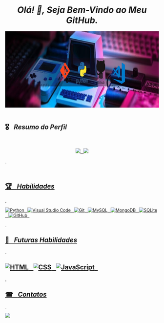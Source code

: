 



*<h1 align="center"> Olá! 👋, Seja Bem-Vindo ao Meu GitHub. </h1>*


 <img height="250em" width="1080em"  src="https://github.com/MayconCoutinho/MayconCoutinho/blob/main/Foto%20LinkedIn%20Banner%20(1).png"/>&ensp;
 
## 🎖&ensp; ***Resumo do Perfil***

&nbsp;

<div align="center">
  <a href="https://github.com/MayconCoutinho">
  <img height="140em" src="https://github-readme-stats.vercel.app/api?username=MayconCoutinho&show_icons=true&theme=radical&include_all_commits=true&count_private=true"/>&ensp;
  <img height="140em" src="https://github-readme-stats.vercel.app/api/top-langs/?username=MayconCoutinho&layout=compact&langs_count=7&theme=radical"/>
</div>
    
 &nbsp;
  
<div style="display: inline_block"><br>

## 🏆&ensp; ***Habilidades***
  
&nbsp;

 
![Python](https://img.shields.io/badge/Python-14354C?style=for-the-badge&logo=python&logoColor=white)&ensp;
![Visual Studio Code](https://img.shields.io/badge/Vs_Code-000000?style=for-the-badge&logo=visualstudiocode&logoColor=blue)&ensp;
![Git](https://img.shields.io/badge/GIT-b54e00?style=for-the-badge&logo=git&logoColor=white)&ensp;
![MySQL](https://img.shields.io/badge/MySQL-15406b?style=for-the-badge&logo=mysql&logoColor=white)&ensp;
![MongoDB](https://img.shields.io/badge/MongoDB-4EA94B?style=for-the-badge&logo=mongodb&logoColor=white)&ensp;
![SQLite](	https://img.shields.io/badge/SQLite-07405E?style=for-the-badge&logo=sqlite&logoColor=white)&ensp;
![GitHub](https://img.shields.io/badge/GitHub-100000?style=for-the-badge&logo=github&logoColor=white)&ensp;

  
  &nbsp;

    
## 🎯&ensp; ***Futuras Habilidades***

  &nbsp;
  



![HTML](https://img.shields.io/badge/HTML5-E34F26?style=for-the-badge&logo=html5&logoColor=white)&ensp;
![CSS](https://img.shields.io/badge/CSS-1572B6?style=for-the-badge&logo=css3&logoColor=white)&ensp;
![JavaScript](https://img.shields.io/badge/JavaScript-323330?style=for-the-badge&logo=javascript&logoColor=F7DF1E)&ensp;
---
  
  &nbsp;
  
## ☎&ensp; ***Contatos***
  
  &nbsp;

<div> 

<a href="https://www.linkedin.com/in/maycon-coutinho/"><img src="https://img.shields.io/badge/LinkedIn-0077B5?style=for-the-badge&logo=linkedin&logoColor=white"></a>


&nbsp;
